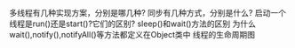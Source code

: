 多线程有几种实现方案，分别是哪几种?
同步有几种方式，分别是什么?
启动一个线程是run()还是start()?它们的区别?
sleep()和wait()方法的区别
为什么wait(),notify(),notifyAll()等方法都定义在Object类中
线程的生命周期图
